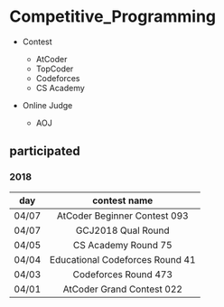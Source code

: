 # Competitive_Programming

- Contest
  - AtCoder
  - TopCoder
  - Codeforces
  - CS Academy

- Online Judge
  - AOJ

## participated

### 2018

|day|contest name|
|:--:|:--:|
|04/07|AtCoder Beginner Contest 093|
|04/07|GCJ2018 Qual Round|
|04/05|CS Academy Round 75|
|04/04|Educational Codeforces Round 41|
|04/03|Codeforces Round 473|
|04/01|AtCoder Grand Contest 022|
